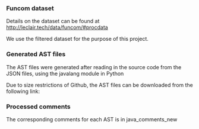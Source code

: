 ### Funcom dataset

Details on the dataset can be found at http://leclair.tech/data/funcom/#procdata

We use the filtered dataset for the purpose of this project.

### Generated AST files

The AST files were generated after reading in the source code from the JSON files, using the javalang module in Python

Due to size restrictions of Github, the AST files can be downloaded from the following link:



### Processed comments

The corresponding comments for each AST is in java_comments_new

